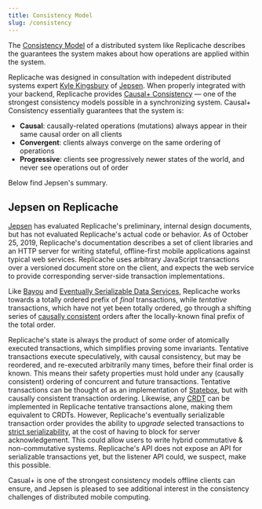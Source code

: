 ```yaml
---
title: Consistency Model
slug: /consistency
---
```


The [Consistency Model](https://en.wikipedia.org/wiki/Consistency_model) of a distributed system like Replicache describes the guarantees the system makes about how operations are applied within the system.

Replicache was designed in consultation with indepedent distributed systems expert [Kyle Kingsbury](https://aphyr.com/about) of [Jepsen](https://jepsen.io/). When properly integrated with your backend, Replicache provides [Causal+ Consistency](https://jepsen.io/consistency/models/causal) — one of the strongest consistency models possible in a synchronizing system. Causal+ Consistency essentially guarantees that the system is:

- **Causal**: causally-related operations (mutations) always appear in their same causal order on all clients
- **Convergent**: clients always converge on the same ordering of operations
- **Progressive**: clients see progressively newer states of the world, and never see operations out of order

Below find Jepsen's summary.

## Jepsen on Replicache

[Jepsen](https://jepsen.io/) has evaluated Replicache's preliminary, internal design documents, but has not evaluated Replicache's actual code or behavior. As of October 25, 2019, Replicache's documentation describes a set of client libraries and an HTTP server for writing stateful, offline-first mobile applications against typical web services. Replicache uses arbitrary JavaScript transactions over a versioned document store on the client, and expects the web service to provide corresponding server-side transaction implementations.

Like [Bayou](https://people.cs.umass.edu/~mcorner/courses/691M/papers/terry.pdf) and [Eventually Serializable Data Services](https://groups.csail.mit.edu/tds/papers/Lynch/podc96-esds.pdf), Replicache works towards a totally ordered prefix of _final_ transactions, while _tentative_ transactions, which have not yet been totally ordered, go through a shifting series of [causally consistent](https://jepsen.io/consistency/models/causal) orders after the locally-known final prefix of the total order.

Replicache's state is always the product of _some_ order of atomically executed transactions, which simplifies proving some invariants. Tentative transactions execute speculatively, with causal consistency, but may be reordered, and re-executed arbitrarily many times, before their final order is known. This means their safety properties must hold under any (causally consistent) ordering of concurrent and future transactions. Tentative transactions can be thought of as an implementation of [Statebox](https://github.com/mochi/statebox), but with causally consistent transaction ordering. Likewise, any [CRDT](https://hal.inria.fr/inria-00609399v1/document) can be implemented in Replicache tentative transactions alone, making them equivalent to CRDTs. However, Replicache's eventually serializable transaction order provides the ability to _upgrade_ selected transactions to [strict serializability](https://jepsen.io/consistency/models/strict-serializable), at the cost of having to block for server acknowledgement. This could allow users to write hybrid commutative & non-commutative systems. Replicache's API does not expose an API for serializable transactions yet, but the listener API could, we suspect, make this possible.

Casual+ is one of the strongest consistency models offline clients can ensure, and Jepsen is pleased to see additional interest in the consistency challenges of distributed mobile computing.

